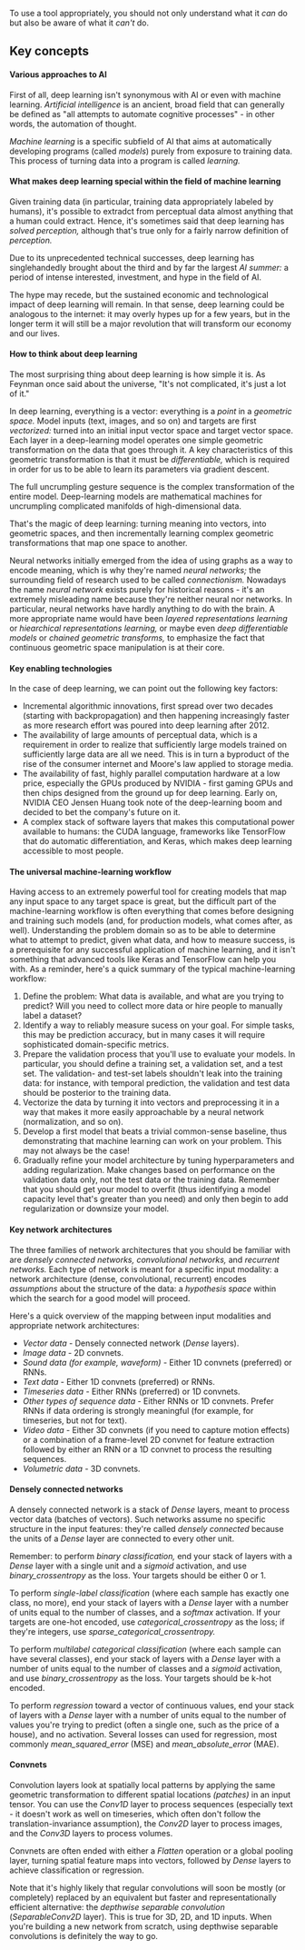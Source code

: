 To use a tool appropriately, you should not only understand what it *can* do but also be aware of what it *can't* do.
## Key concepts
#### Various approaches to AI
First of all, deep learning isn't synonymous with AI or even with machine learning. *Artificial intelligence* is an ancient, broad field that can generally be defined as "all
attempts to automate cognitive processes" - in other words, the automation of thought.

*Machine learning* is a specific subfield of AI that aims at automatically developing programs (called *models*) purely from exposure to training data. This process of turning
data into a program is called *learning.*
#### What makes deep learning special within the field of machine learning
Given training data (in particular, training data appropriately labeled by humans), it's possible to extradct from perceptual data almost anything that a human could extract.
Hence, it's sometimes said that deep learning has *solved perception,* although that's true only for a fairly narrow definition of *perception.*

Due to its unprecedented technical successes, deep learning has singlehandedly brought about the third and by far the largest *AI summer:* a period of intense interested,
investment, and hype in the field of AI.

The hype may recede, but the sustained economic and technological impact of deep learning will remain. In that sense, deep learning could be analogous to the internet: it may
overly hypes up for a few years, but in the longer term it will still be a major revolution that will transform our economy and our lives.
#### How to think about deep learning
The most surprising thing about deep learning is how simple it is. As Feynman once said about the universe, "It's not complicated, it's just a lot of it."

In deep learning, everything is a vector: everything is a *point* in a *geometric space.* Model inputs (text, images, and so on) and targets are first *vectorized:* turned
into an initial input vector space and target vector space. Each layer in a deep-learning model operates one simple geometric transformation on the data that goes through it.
A key characteristics of this geometric transformation is that it must be *differentiable,* which is required in order for us to be able to learn its parameters via gradient
descent.

The full uncrumpling gesture sequence is the complex transformation of the entire model. Deep-learning models are mathematical machines for uncrumpling complicated manifolds
of high-dimensional data.

That's the magic of deep learning: turning meaning into vectors, into geometric spaces, and then incrementally learning complex geometric transformations that map one space
to another.

Neural networks initially emerged from the idea of using graphs as a way to encode meaning, which is why they're named *neural networks;* the surrounding field of research
used to be called *connectionism.* Nowadays the name *neural network* exists purely for historical reasons - it's an extremely misleading name because they're neither neural
nor networks. In particular, neural networks have hardly anything to do with the brain. A more appropriate name would have been *layered representations learning* or
*hiearchical representations learning,* or maybe even *deep differentiable models* or *chained geometric transforms,* to emphasize the fact that continuous geometric space
manipulation is at their core.
#### Key enabling technologies
In the case of deep learning, we can point out the following key factors:
* Incremental algorithmic innovations, first spread over two decades (starting with backpropagation) and then happening increasingly faster as more research effort was poured
into deep learning after 2012.
* The availability of large amounts of perceptual data, which is a requirement in order to realize that sufficiently large models trained on sufficiently large data are all
we need. This is in turn a byproduct of the rise of the consumer internet and Moore's law applied to storage media.
* The availability of fast, highly parallel computation hardware at a low price, especially the GPUs produced by NVIDIA - first gaming GPUs and then chips designed from the
ground up for deep learning. Early on, NVIDIA CEO Jensen Huang took note of the deep-learning boom and decided to bet the company's future on it.
* A complex stack of software layers that makes this computational power available to humans: the CUDA language, frameworks like TensorFlow that do automatic differentiation,
and Keras, which makes deep learning accessible to most people.
#### The universal machine-learning workflow
Having access to an extremely powerful tool for creating models that map any input space to any target space is great, but the difficult part of the machine-learning workflow
is often everything that comes before designing and training such models (and, for production models, what comes after, as well). Understanding the problem domain so as to be
able to determine what to attempt to predict, given what data, and how to measure success, is a prerequisite for any successful application of machine learning, and it isn't
something that advanced tools like Keras and TensorFlow can help you with. As a reminder, here's a quick summary of the typical machine-learning workflow:
1. Define the problem: What data is available, and what are you trying to predict? Will you need to collect more data or hire people to manually label a dataset?
2. Identify a way to reliably measure sucess on your goal. For simple tasks, this may be prediction accuracy, but in many cases it will require sophisticated domain-specific
metrics.
3. Prepare the validation process that you'll use to evaluate your models. In particular, you should define a training set, a validation set, and a test set. The validation-
and test-set labels shouldn't leak into the training data: for instance, with temporal prediction, the validation and test data should be posterior to the training data.
4. Vectorize the data by turning it into vectors and preprocessing it in a way that makes it more easily approachable by a neural network (normalization, and so on).
5. Develop a first model that beats a trivial common-sense baseline, thus demonstrating that machine learning can work on your problem. This may not always be the case!
6. Gradually refine your model architecture by tuning hyperparameters and adding regularization. Make changes based on performance on the validation data only, not the test
data or the training data. Remember that you should get your model to overfit (thus identifying a model capacity level that's greater than you need) and only then begin to
add regularization or downsize your model.
#### Key network architectures
The three families of network architectures that you should be familiar with are *densely connected networks, convolutional networks,* and *recurrent networks.* Each type of
network is meant for a specific input modality: a network architecture (dense, convolutional, recurrent) encodes *assumptions* about the structure of the data: a *hypothesis
space* within which the search for a good model will proceed.

Here's a quick overview of the mapping between input modalities and appropriate network architectures:
* *Vector data* - Densely connected network (*Dense* layers).
* *Image data* - 2D convnets.
* *Sound data (for example, waveform)* - Either 1D convnets (preferred) or RNNs.
* *Text data* - Either 1D convnets (preferred) or RNNs.
* *Timeseries data* - Either RNNs (preferred) or 1D convnets.
* *Other types of sequence data* - Either RNNs or 1D convnets. Prefer RNNs if data ordering is strongly meaningful (for example, for timeseries, but not for text).
* *Video data* - Either 3D convnets (if you need to capture motion effects) or a combination of a frame-level 2D convnet for feature extraction followed by either an RNN or
a 1D convnet to process the resulting sequences.
* *Volumetric data* - 3D convnets.
#### Densely connected networks
A densely connected network is a stack of *Dense* layers, meant to process vector data (batches of vectors). Such networks assume no specific structure in the input features:
they're called *densely connected* because the units of a *Dense* layer are connected to every other unit.

Remember: to perform *binary classification,* end your stack of layers with a *Dense* layer with a single unit and a *sigmoid* activation, and use *binary_crossentropy* as
the loss. Your targets should be either 0 or 1.

To perform *single-label classification* (where each sample has exactly one class, no more), end your stack of layers with a *Dense* layer with a number of units equal to the
number of classes, and a *softmax* activation. If your targets are one-hot encoded, use *categorical_crossentropy* as the loss; if they're integers, use
*sparse_categorical_crossentropy.*

To perform *multilabel categorical classification* (where each sample can have several classes), end your stack of layers with a *Dense* layer with a number of units equal
to the number of classes and a *sigmoid* activation, and use *binary_crossentropy* as the loss. Your targets should be k-hot encoded.

To perform *regression* toward a vector of continuous values, end your stack of layers with a *Dense* layer with a number of units equal to the number of values you're trying
to predict (often a single one, such as the price of a house), and no activation. Several losses can used for regression, most commonly *mean_squared_error* (MSE) and
*mean_absolute_error* (MAE).
#### Convnets
Convolution layers look at spatially local patterns by applying the same geometric transformation to different spatial locations *(patches)* in an input tensor. You can use
the *Conv1D* layer to process sequences (especially text - it doesn't work as well on timeseries, which often don't follow the translation-invariance assumption), the
*Conv2D* layer to process images, and the *Conv3D* layers to process volumes.

Convnets are often ended with either a *Flatten* operation or a global pooling layer, turning spatial feature maps into vectors, followed by *Dense* layers to achieve
classification or regression.

Note that it's highly likely that regular convolutions will soon be mostly (or completely) replaced by an equivalent but faster and representationally efficient alternative:
the *depthwise separable convolution* (*SeparableConv2D* layer). This is true for 3D, 2D, and 1D inputs. When you're building a new network from scratch, using depthwise
separable convolutions is definitely the way to go.
